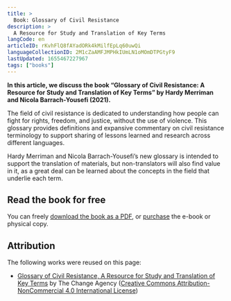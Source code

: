 ```yaml
---
title: >
  Book: Glossary of Civil Resistance
description: >
  A Resource for Study and Translation of Key Terms
langCode: en
articleID: rKvhFlQ8fAYadORk4kMilfEpLq60uwQi
languageCollectionID: 2M1cZaAMFJMPHkIUmLN1oMOmDTPGtyF9
lastUpdated: 1655467227967
tags: ["books"]
---
```


**In this article, we discuss the book “Glossary of Civil Resistance: A Resource for Study and Translation of Key Terms” by Hardy Merriman and Nicola Barrach-Yousefi (2021).**

The field of civil resistance is dedicated to understanding how people can fight for rights, freedom, and justice, without the use of violence. This glossary provides definitions and expansive commentary on civil resistance terminology to support sharing of lessons learned and research across different languages.

Hardy Merriman and Nicola Barrach-Yousefi’s new glossary is intended to support the translation of materials, but non-translators will also find value in it, as a great deal can be learned about the concepts in the field that underlie each term.

## Read the book for free

You can freely [download the book as a PDF](https://www.nonviolent-conflict.org/wp-content/uploads/2021/01/Glossary-of-Civil-Resistance.pdf), or [purchase](https://www.nonviolent-conflict.org/key-terms-study-translation-civil-resistance/) the e-book or physical copy.

## Attribution

The following works were reused on this page:

-   [Glossary of Civil Resistance, A Resource for Study and Translation of Key Terms](https://thechangeagency.org/glossary-of-civil-resistance-a-resource-for-study-and-translation-of-key-terms/) by The Change Agency ([Creative Commons Attribution-NonCommercial 4.0 International License](http://creativecommons.org/licenses/by-nc/4.0/))